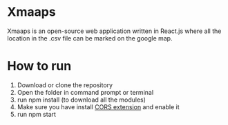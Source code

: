 # Xmaaps

Xmaaps is an open-source web application written in React.js where all the location in the .csv file can be marked on the google map.

# How to run
1. Download or clone the repository
2. Open the folder in command prompt or terminal
3. run npm install (to download all the modules)
4. Make sure you have install [CORS extension](https://chrome.google.com/webstore/detail/allow-control-allow-origi/nlfbmbojpeacfghkpbjhddihlkkiljbi) and enable it
5. run npm start
